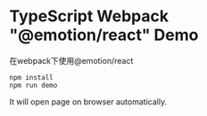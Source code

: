 TypeScript Webpack "@emotion/react" Demo
=================================

在webpack下使用@emotion/react

```
npm install
npm run demo
```

It will open page on browser automatically.
